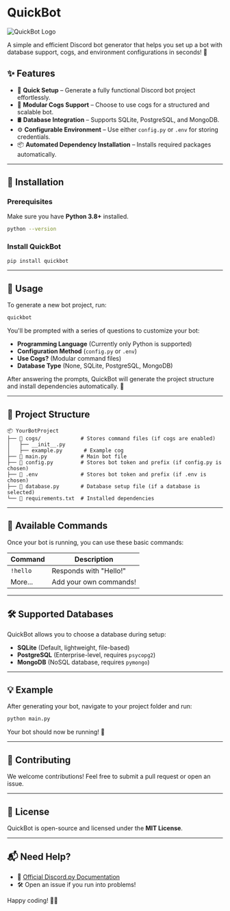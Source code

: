 # QuickBot

![QuickBot Logo](https://via.placeholder.com/600x200?text=QuickBot)

A simple and efficient Discord bot generator that helps you set up a bot with database support, cogs, and environment configurations in seconds! 🚀

## ✨ Features

- 🔧 **Quick Setup** – Generate a fully functional Discord bot project effortlessly.
- 📂 **Modular Cogs Support** – Choose to use cogs for a structured and scalable bot.
- 🛢️ **Database Integration** – Supports SQLite, PostgreSQL, and MongoDB.
- ⚙️ **Configurable Environment** – Use either `config.py` or `.env` for storing credentials.
- 📦 **Automated Dependency Installation** – Installs required packages automatically.

---

## 📌 Installation

### Prerequisites
Make sure you have **Python 3.8+** installed.

```bash
python --version
```

### Install QuickBot

```bash
pip install quickbot
```

---

## 🚀 Usage

To generate a new bot project, run:

```bash
quickbot
```

You'll be prompted with a series of questions to customize your bot:

- **Programming Language** (Currently only Python is supported)
- **Configuration Method** (`config.py` or `.env`)
- **Use Cogs?** (Modular command files)
- **Database Type** (None, SQLite, PostgreSQL, MongoDB)

After answering the prompts, QuickBot will generate the project structure and install dependencies automatically. 🎉

---

## 📁 Project Structure

```
📦 YourBotProject
├── 📂 cogs/             # Stores command files (if cogs are enabled)
│   ├── __init__.py
│   ├── example.py       # Example cog
├── 📜 main.py           # Main bot file
├── 📜 config.py         # Stores bot token and prefix (if config.py is chosen)
├── 📜 .env              # Stores bot token and prefix (if .env is chosen)
├── 📜 database.py       # Database setup file (if a database is selected)
└── 📜 requirements.txt  # Installed dependencies
```

---

## 🔧 Available Commands

Once your bot is running, you can use these basic commands:

| Command  | Description        |
|----------|--------------------|
| `!hello` | Responds with "Hello!" |
| More...  | Add your own commands! |

---

## 🛠️ Supported Databases

QuickBot allows you to choose a database during setup:

- **SQLite** (Default, lightweight, file-based)
- **PostgreSQL** (Enterprise-level, requires `psycopg2`)
- **MongoDB** (NoSQL database, requires `pymongo`)

---

## 💡 Example

After generating your bot, navigate to your project folder and run:

```bash
python main.py
```

Your bot should now be running! 🎉

---

## 🎯 Contributing

We welcome contributions! Feel free to submit a pull request or open an issue.

---

## 📜 License

QuickBot is open-source and licensed under the **MIT License**.

---

## 📬 Need Help?

- 📖 [Official Discord.py Documentation](https://discordpy.readthedocs.io/en/stable/)
- 🛠️ Open an issue if you run into problems!

Happy coding! 🎩✨
